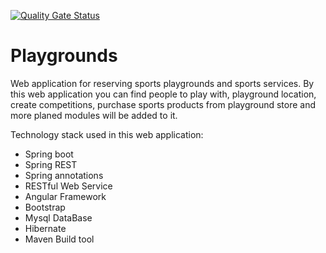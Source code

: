 [![Quality Gate Status](http://localhost:9000/api/project_badges/measure?project=com.elgendy%3Aplaygrounds&metric=alert_status)](http://localhost:9000/dashboard?id=com.elgendy%3Aplaygrounds)

# Playgrounds
Web application for reserving sports playgrounds and sports services. 
By this web application you can find people to play with, playground location, create competitions, 
purchase sports products from playground store and more planed modules will be added to it. 

Technology stack used in this web application:
- Spring boot
- Spring REST
- Spring annotations
- RESTful Web Service
- Angular Framework
- Bootstrap
- Mysql DataBase
- Hibernate
- Maven Build tool
